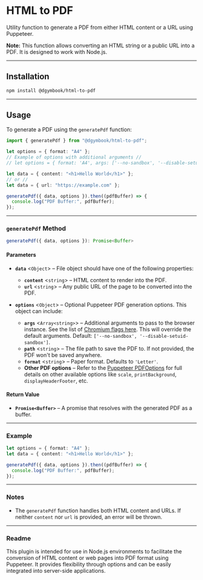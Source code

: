 # HTML to PDF

Utility function to generate a PDF from either HTML content or a URL using Puppeteer.

**Note:** This function allows converting an HTML string or a public URL into a PDF. It is designed to work with Node.js.

---

## **Installation**

```bash
npm install @dgymbook/html-to-pdf
```

---

## **Usage**

To generate a PDF using the `generatePdf` function:

```typescript
import { generatePdf } from "@dgymbook/html-to-pdf";

let options = { format: "A4" };
// Example of options with additional arguments //
// let options = { format: 'A4', args: ['--no-sandbox', '--disable-setuid-sandbox'] };

let data = { content: "<h1>Hello World</h1>" };
// or //
let data = { url: "https://example.com" };

generatePdf({ data, options }).then((pdfBuffer) => {
  console.log("PDF Buffer:", pdfBuffer);
});
```

---

### **`generatePdf` Method**

```typescript
generatePdf({ data, options }): Promise<Buffer>
```

#### **Parameters**

- **`data`** <`Object`> – File object should have one of the following properties:

  - **`content`** <`string`> – HTML content to render into the PDF.
  - **`url`** <`string`> – Any public URL of the page to be converted into the PDF.

- **`options`** <`Object`> – Optional Puppeteer PDF generation options. This object can include:
  - **`args`** <`Array<string>`> – Additional arguments to pass to the browser instance. See the list of [Chromium flags here](https://peter.sh/experiments/chromium-command-line-switches/). This will override the default arguments. Default: `['--no-sandbox', '--disable-setuid-sandbox']`.
  - **`path`** <`string`> – The file path to save the PDF to. If not provided, the PDF won't be saved anywhere.
  - **`format`** <`string`> – Paper format. Defaults to `'Letter'`.
  - **Other PDF options** – Refer to the [Puppeteer PDFOptions](https://pptr.dev/api/puppeteer.pdfoptions) for full details on other available options like `scale`, `printBackground`, `displayHeaderFooter`, etc.

#### **Return Value**

- **`Promise<Buffer>`** – A promise that resolves with the generated PDF as a buffer.

---

### **Example**

```typescript
let options = { format: "A4" };
let data = { content: "<h1>Hello World</h1>" };

generatePdf({ data, options }).then((pdfBuffer) => {
  console.log("PDF Buffer:", pdfBuffer);
});
```

---

### **Notes**

- The `generatePdf` function handles both HTML content and URLs. If neither `content` nor `url` is provided, an error will be thrown.

---

### **Readme**

This plugin is intended for use in Node.js environments to facilitate the conversion of HTML content or web pages into PDF format using Puppeteer. It provides flexibility through options and can be easily integrated into server-side applications.
